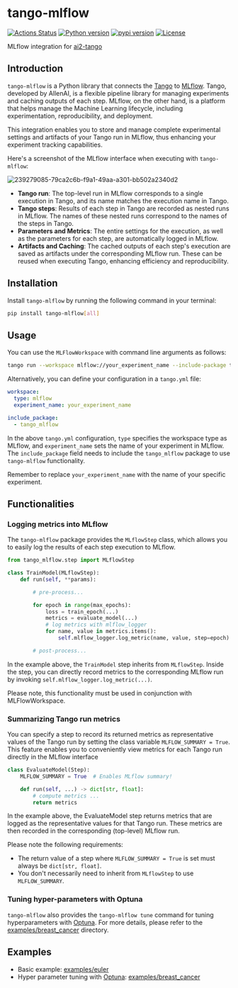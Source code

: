 # tango-mlflow

[![Actions Status](https://github.com/altescy/tango-mlflow/workflows/CI/badge.svg)](https://github.com/altescy/tango-mlflow/actions/workflows/ci.yml)
[![Python version](https://img.shields.io/pypi/pyversions/tango-mlflow)](https://github.com/altescy/tango-mlflow)
[![pypi version](https://img.shields.io/pypi/v/tango-mlflow)](https://pypi.org/project/tango-mlflow/)
[![License](https://img.shields.io/github/license/altescy/tango-mlflow)](https://github.com/altescy/tango-mlflow/blob/main/LICENSE)

MLflow integration for [ai2-tango](https://github.com/allenai/tango)

## Introduction

`tango-mlflow` is a Python library that connects the [Tango](https://github.com/allenai/tango) to [MLflow](https://mlflow.org/).
Tango, developed by AllenAI, is a flexible pipeline library for managing experiments and caching outputs of each step.
MLflow, on the other hand, is a platform that helps manage the Machine Learning lifecycle, including experimentation, reproducibility, and deployment.

This integration enables you to store and manage complete experimental settings and artifacts of your Tango run in MLflow, thus enhancing your experiment tracking capabilities.

Here's a screenshot of the MLflow interface when executing with `tango-mlflow`:

![239279085-79ca2c6b-f9a1-49aa-a301-bb502a2340d2](https://github.com/altescy/tango-mlflow/assets/16734471/d41c6d08-faec-4ea0-8b23-fbc8c6147626)

- **Tango run**: The top-level run in MLflow corresponds to a single execution in Tango, and its name matches the execution name in Tango.
- **Tango steps**: Results of each step in Tango are recorded as nested runs in MLflow. The names of these nested runs correspond to the names of the steps in Tango.
- **Parameters and Metrics**: The entire settings for the execution, as well as the parameters for each step, are automatically logged in MLflow.
- **Artifacts and Caching**: The cached outputs of each step's execution are saved as artifacts under the corresponding MLflow run. These can be reused when executing Tango, enhancing efficiency and reproducibility.

## Installation

Install `tango-mlflow` by running the following command in your terminal:

```bash
pip install tango-mlflow[all]
```

## Usage

You can use the `MLFlowWorkspace` with command line arguments as follows:

```bash
tango run --workspace mlflow://your_experiment_name --include-package tango_mlflow
```

Alternatively, you can define your configuration in a `tango.yml` file:

```tango.yml
workspace:
  type: mlflow
  experiment_name: your_experiment_name

include_package:
  - tango_mlflow
```

In the above `tango.yml` configuration, `type` specifies the workspace type as MLflow, and `experiment_name` sets the name of your experiment in MLflow.
The `include_package` field needs to include the `tango_mlflow` package to use `tango-mlflow` functionality.

Remember to replace `your_experiment_name` with the name of your specific experiment.

## Functionalities

### Logging metrics into MLflow

The `tango-mlflow` package provides the `MLflowStep` class, which allows you to easily log the results of each step execution to MLflow.

```python
from tango_mlflow.step import MLflowStep

class TrainModel(MLflowStep):
    def run(self, **params):

        # pre-process...

        for epoch in range(max_epochs):
            loss = train_epoch(...)
            metrics = evaluate_model(...)
            # log metrics with mlflow_logger
            for name, value in metrics.items():
                self.mlflow_logger.log_metric(name, value, step=epoch)

        # post-process...
```

In the example above, the `TrainModel` step inherits from `MLflowStep`.
Inside the step, you can directly record metrics to the corresponding MLflow run by invoking `self.mlflow_logger.log_metric(...)`.

Please note, this functionality must be used in conjunction with MLFlowWorkspace.

### Summarizing Tango run metrics

You can specify a step to record its returned metrics as representative values of the Tango run by setting the class variable `MLFLOW_SUMMARY = True`.
This feature enables you to conveniently view metrics for each Tango run directly in the MLflow interface

```python
class EvaluateModel(Step):
    MLFLOW_SUMMARY = True  # Enables MLflow summary!

    def run(self, ...) -> dict[str, float]:
        # compute metrics ...
        return metrics
```

In the example above, the EvaluateModel step returns metrics that are logged as the representative values for that Tango run. These metrics are then recorded in the corresponding (top-level) MLflow run.

Please note the following requirements:
- The return value of a step where `MLFLOW_SUMMARY = True` is set must always be `dict[str, float]`.
- You don't necessarily need to inherit from `MLflowStep` to use `MLFLOW_SUMMARY`.

### Tuning hyper-parameters with Optuna

`tango-mlflow` also provides the `tango-mlflow tune` command for tuning hyperparameters with [Optuna](https://optuna.org/).
For more details, please refer to the [examples/breast_cancer](https://github.com/altescy/tango-mlflow/tree/main/examples/breast_cancer) directory.

## Examples

- Basic example: [examples/euler](https://github.com/altescy/tango-mlflow/tree/main/examples/euler)
- Hyper parameter tuning with [Optuna](https://optuna.org/): [examples/breast_cancer](https://github.com/altescy/tango-mlflow/tree/main/examples/breast_cancer)
